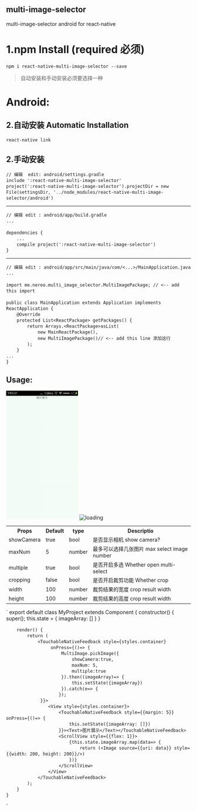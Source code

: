 ## multi-image-selector
multi-image-selector android for react-native

# 1.npm Install (required 必须)
	npm i react-native-multi-image-selector --save 
> 自动安装和手动安装必须要选择一种
# Android:
## 2.自动安装 Automatic Installation
	react-native link 
## 2.手动安装
 
	// 编辑  edit: android/settings.gradle
	include ':react-native-multi-image-selector'
	project(':react-native-multi-image-selector').projectDir = new File(settingsDir, '../node_modules/react-native-multi-image-selector/android')

---
	// 编辑 edit : android/app/build.gradle
	...
	
	dependencies {
	    ...
	    compile project(':react-native-multi-image-selector')
	}
---
	// 编辑 edit : android/app/src/main/java/com/<...>/MainApplication.java
	...
	
	import me.nereo.multi_image_selector.MultiImagePackage; // <-- add this import
	
	public class MainApplication extends Application implements ReactApplication {
	    @Override
	    protected List<ReactPackage> getPackages() {
	        return Arrays.<ReactPackage>asList(
	            new MainReactPackage(),
	            new MultiImagePackage()// <-- add this line 添加这行
	        );
	    }
	...
	}	
## Usage:
![loading](Example/camera.gif) ![loading](Example/multiple.gif) 
<table>
	<tr>
		<th>Props</th>
		<th>Default</th>
		<th>type</th>
		<th>Descriptio</th>
	</tr>
	<tr>
		<td>showCamera</td>
		<td>true</td>
		<td>bool</td>	
		<td>是否显示相机 show camera?</td>	
	</<tr> 
	<tr>
		<td>maxNum</td>
		<td>5</td>
		<td>number</td>	
		<td>最多可以选择几张图片 max select image number</td>	
	</<tr> 
	<tr>
		<td>multiple</td>
		<td>true</td>
		<td>bool</td>	
		<td>是否开启多选 Whether open multi-select</td>	
	</<tr> 	
	<tr>
		<td>cropping</td>
		<td>false</td>
		<td>bool</td>	
		<td>是否开启裁剪功能 Whether crop</td>	
	</<tr> 
	<tr>
		<td>width</td>
		<td>100</td>
		<td>number</td>	
		<td>裁剪结果的宽度 crop result width</td>	
	</<tr> 
	<tr>
		<td>height</td>
		<td>100</td>
		<td>number</td>	
		<td>裁剪结果的高度 crop result width</td>	
	</<tr> 
</table>

`
	export default class MyProject extends Component {
	    constructor() {
	        super();
	        this.state = {
	            imageArray: []
	        }
	    }
	
	    render() {
	        return (
	            <TouchableNativeFeedback style={styles.container}
	                 onPress={()=> {
	                     MultiImage.pickImage({
	                         showCamera:true,
	                         maxNum: 5,
	                         multiple:true
	                     }).then((imageArray)=> {
	                         this.setState({imageArray})
	                     }).catch(e=> {
	                    });
	             }}>
	                <View style={styles.container}>
	                    <TouchableNativeFeedback style={{margin: 5}} onPress={()=> {
	                        this.setState({imageArray: []})
	                    }}><Text>图片展示</Text></TouchableNativeFeedback>
	                    <ScrollView style={{flex: 1}}>
	                        {this.state.imageArray.map(data=> {
	                            return (<Image source={{uri: data}} style={{width: 200, height: 200}}/>)
	                        })}
	                    </ScrollView>
	                </View>
	            </TouchableNativeFeedback>
	        );
	    }
	}

`